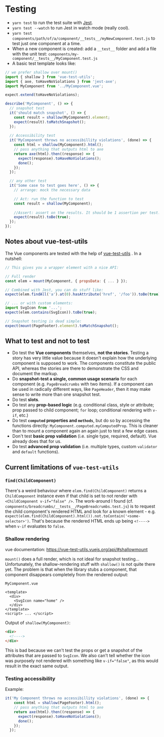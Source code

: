 # Testing

- `yarn test` to run the test suite with [Jest](https://facebook.github.io/jest/docs/en/api.html).
- `yarn test --watch` to run Jest in watch mode (really cool).
- `yarn test components/path/of/a/component/__tests__/myNewComponent.test.js` to test just one component at a time.
- When a new component is created: add a `__test__` folder and add a file with the unit test:
`components/my-component/__tests__/MyComponent.test.js`
- A basic test template looks like:
```js
// we prefer shallow over mount()
import { shallow } from 'vue-test-utils';
import { axe, toHaveNoViolations } from 'jest-axe';
import MyComponent from '../MyComponent.vue';

expect.extend(toHaveNoViolations);

describe('MyComponent', () => {
  // snapshot test
  it('should match snapshot', () => {
    const result = shallow(MyComponent).element;
    expect(result).toMatchSnapshot();
  });
  
  // Accessibility test
  it('MyComponent throws no accessibillity violations', (done) => {
    const html = shallow(MyComponent).html();
    // pass anything that outputs html to axe
    return axe(html).then((response) => {
      expect(response).toHaveNoViolations();
      done();
    });
  });

  // any other test
  it('Some case to test goes here', () => {
    // arrange: mock the necessary data

    // Act: run the function to test
    const result = shallow(MyComponent);
    
    //Assert: assert on the results. It should be 1 assertion per test.
    expect(result).toBe(true);
  });
});
```

## Notes about vue-test-utils
The Vue components are tested with the help of [vue-test-utils](https://vue-test-utils.vuejs.org/en/)
. In a nutshell:

```js
// This gives you a wrapper element with a nice API:

// Full render 
const elem = mount(MyComponent, { propsData: { ... } });

// Combined with Jest, you can do stuff like:
expect(elem.findAll('a').at(0).hasAttribute('href', '/foo')).toBe(true);

// ... or with custom elements:
import SvgIcon from '...';
expect(elem.contains(SvgIcon)).toBe(true);

// Snapshot testing is dead simple:
expect(mount(PageFooter).element).toMatchSnapshot();
```


## What to test and not to test

- Do test the **Vue components** themselves, **not the stories**. Testing a story has very little value because it doesn't explain how the underlying component is supposed to work. The components constitute the public API, whereas the stories are there to demonstrate the CSS and document the markup.
- Do **snapshot-test a single, common usage scenario** for each component (e.g. `PageBreadcrumbs` with two items). If a component can be used in radically different ways, like `PageHeader`, then it may make sense to write more than one snapshot test.
- Do test **slots**.
- Do test any **prop-based logic** (e.g. conditional class, style or attribute; prop passed to child component; `for` loop; conditional rendering with `v-if`, etc.)
- Do test **`computed` properties and `methods`**, but do so by accessing the functions directly: `MyComponent.computed.myComputedProp`. This is cleaner than to mount a component again an again just to test a few edge cases.
- Don't test **basic prop validation** (i.e. single type, required, default). Vue already does that for us.
- Do test **advanced prop validation** (i.e. multiple types, custom `validator` and `default` functions).


## Current limitations of `vue-test-utils`

### `find(ChildComponent)`

There's a weird behaviour where `elem.find(ChildComponent)` returns a `ChildComponent` instance even if that child is set to not render with `<ChildComponent v-if="false" />`. The work-around I found (cf. `components/breadcrumbs/__tests__/PageBreadcrumbs.test.js`) is to request the child component's rendered HTML and look for a known element - e.g. `expect(elem.find(ChildComponent).html()).not.toContain('<some-selector>')`. That's because the rendered HTML ends up being `<!---->` when `v-if` evaluates to `false`.

### Shallow rendering
vue documentation: https://vue-test-utils.vuejs.org/api/#shallowmount

`mount()` does a full render, which is not ideal for snapshot testing...  Unfortunately, the shallow-rendering stuff with `shallow()` is not quite there yet. The problem is that when the library stubs a component, that component disappears completely from the rendered output:

`MyComponent.vue`

```vue
<template>
  <div>
    <SvgIcon name="home" />
  </div>
</template>
<script> ... </script>
```

Output of `shallow(MyComponent)`:

```html
<div>
  <!---->
</div>
```

This is bad because we can't test the props or get a snapshot of the attributes that are passed to `SvgIcon`. We also can't tell whether the icon was purposely not rendered with something like `v-if="false"`, as this would result in the exact same output.

### Testing accessibility
Example:

```js
it('My Component throws no accessibillity violations', (done) => {
    const html = shallow(PageFooter).html();
    // pass anything that outputs html to axe
    return axe(html).then((response) => {
      expect(response).toHaveNoViolations();
      done();
    });
  });
```